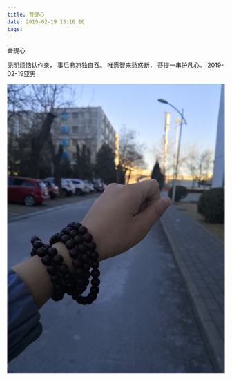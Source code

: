 ```yaml
---
title: 菩提心
date: 2019-02-19 13:16:10
tags:
---
```

菩提心

无明烦恼认作亲，
事后悲凉独自吞。
唯愿智来愁惑断，
菩提一串护凡心。
2019-02-19亚男

![菩提心](菩提心/1.jpg)